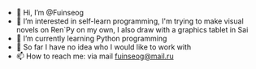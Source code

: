 - 👋 Hi, I’m @Fuinseog
- 👀 I’m interested in self-learn programming, I'm trying to make visual novels on Ren`Py on my own, I also draw with a graphics tablet in Sai
- 🌱 I’m currently learning Python programming
- 💞️ So far I have no idea who I would like to work with
- 📫 How to reach me: via mail fuinseog@mail.ru

